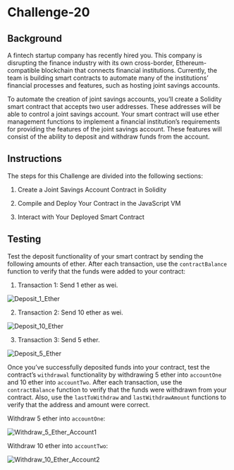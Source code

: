 # Challenge-20

## Background
A fintech startup company has recently hired you. This company is disrupting the finance industry with its own cross-border, Ethereum-compatible blockchain that connects financial institutions. Currently, the team is building smart contracts to automate many of the institutions’ financial processes and features, such as hosting joint savings accounts.

To automate the creation of joint savings accounts, you’ll create a Solidity smart contract that accepts two user addresses. These addresses will be able to control a joint savings account. Your smart contract will use ether management functions to implement a financial institution’s requirements for providing the features of the joint savings account. These features will consist of the ability to deposit and withdraw funds from the account.

## Instructions
The steps for this Challenge are divided into the following sections:

  1. Create a Joint Savings Account Contract in Solidity

  2. Compile and Deploy Your Contract in the JavaScript VM

  3. Interact with Your Deployed Smart Contract
  
## Testing
Test the deposit functionality of your smart contract by sending the following amounts of ether. After each transaction, use the ```contractBalance``` function to verify that the funds were added to your contract:

  1. Transaction 1: Send 1 ether as wei.
  
![Deposit_1_Ether](https://user-images.githubusercontent.com/103230949/188336881-1de86f23-6e7e-4706-884a-cece20ce267a.png)

  2. Transaction 2: Send 10 ether as wei.
  
![Deposit_10_Ether](https://user-images.githubusercontent.com/103230949/188336886-c7eb1959-b694-4815-a7df-14b1a4081a1c.png)

  3. Transaction 3: Send 5 ether.
  
![Deposit_5_Ether](https://user-images.githubusercontent.com/103230949/188336890-a5c4d433-3753-420d-b0a6-e8f905912def.png)

Once you’ve successfully deposited funds into your contract, test the contract’s ```withdrawal``` functionality by withdrawing 5 ether into ```accountOne``` and 10 ether into ```accountTwo```. After each transaction, use the ```contractBalance``` function to verify that the funds were withdrawn from your contract. Also, use the ```lastToWithdraw``` and ```lastWithdrawAmount``` functions to verify that the address and amount were correct.

Withdraw 5 ether into ```accountOne```:

![Withdraw_5_Ether_Account1](https://user-images.githubusercontent.com/103230949/188336921-e918c72b-7cf9-407c-8ffc-1b3b8f1c074c.png)

Withdraw 10 ether into ```accountTwo```:

![Withdraw_10_Ether_Account2](https://user-images.githubusercontent.com/103230949/188336931-882d35b9-f868-4465-ac5c-ffdabd698db2.png)
